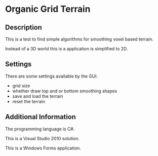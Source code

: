 Organic Grid Terrain
====================

Description
-----------

This is a test to find simple algorithms for smoothing voxel based terrain.

Instead of a 3D world this is a application is simplified to 2D.

Settings
--------

There are some settings available by the GUI.
- grid size
- whether draw top and or bottom smoothing shapes
- save and load the terrain
- reset the terrain

Additional Information
----------------------

The programming language is C#.

This is a Visual Studio 2010 solution.

This is a Windows Forms application.